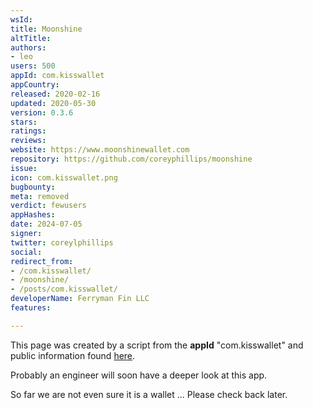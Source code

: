 ```yaml
---
wsId: 
title: Moonshine
altTitle: 
authors:
- leo
users: 500
appId: com.kisswallet
appCountry: 
released: 2020-02-16
updated: 2020-05-30
version: 0.3.6
stars: 
ratings: 
reviews: 
website: https://www.moonshinewallet.com
repository: https://github.com/coreyphillips/moonshine
issue: 
icon: com.kisswallet.png
bugbounty: 
meta: removed
verdict: fewusers
appHashes: 
date: 2024-07-05
signer: 
twitter: coreylphillips
social: 
redirect_from:
- /com.kisswallet/
- /moonshine/
- /posts/com.kisswallet/
developerName: Ferryman Fin LLC
features: 

---
```


This page was created by a script from the **appId** "com.kisswallet" and public
information found
[here](https://play.google.com/store/apps/details?id=com.kisswallet).

Probably an engineer will soon have a deeper look at this app.

So far we are not even sure it is a wallet ... Please check back later.

